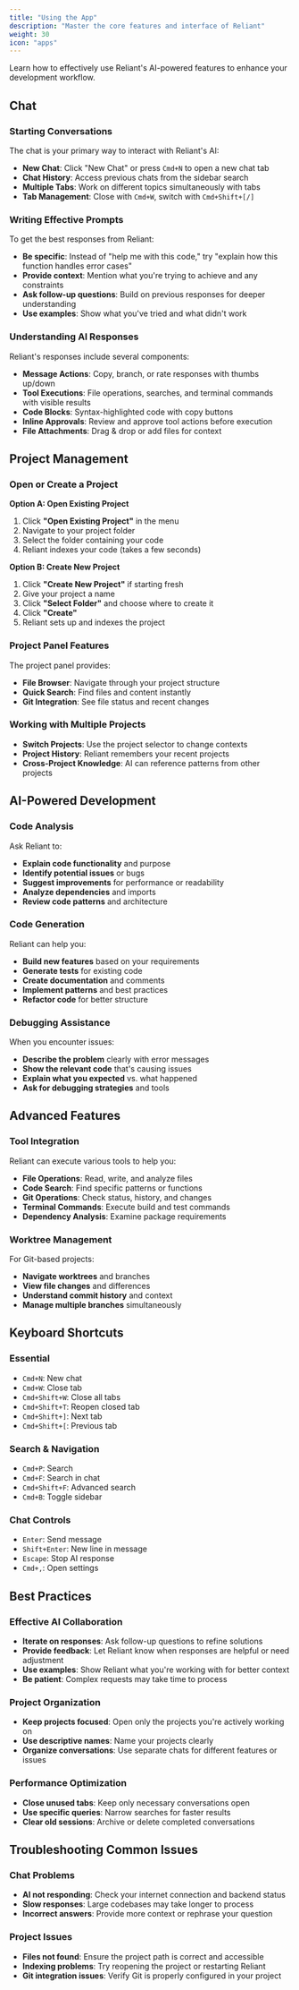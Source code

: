 ```yaml
---
title: "Using the App"
description: "Master the core features and interface of Reliant"
weight: 30
icon: "apps"
---
```


Learn how to effectively use Reliant's AI-powered features to enhance your development workflow.

## Chat

### Starting Conversations

The chat is your primary way to interact with Reliant's AI:

- **New Chat**: Click "New Chat" or press `Cmd+N` to open a new chat tab
- **Chat History**: Access previous chats from the sidebar search
- **Multiple Tabs**: Work on different topics simultaneously with tabs
- **Tab Management**: Close with `Cmd+W`, switch with `Cmd+Shift+[/]`

### Writing Effective Prompts

To get the best responses from Reliant:

- **Be specific**: Instead of "help me with this code," try "explain how this function handles error cases"
- **Provide context**: Mention what you're trying to achieve and any constraints
- **Ask follow-up questions**: Build on previous responses for deeper understanding
- **Use examples**: Show what you've tried and what didn't work

### Understanding AI Responses

Reliant's responses include several components:

- **Message Actions**: Copy, branch, or rate responses with thumbs up/down
- **Tool Executions**: File operations, searches, and terminal commands with visible results
- **Code Blocks**: Syntax-highlighted code with copy buttons
- **Inline Approvals**: Review and approve tool actions before execution
- **File Attachments**: Drag & drop or add files for context

## Project Management

### Open or Create a Project

**Option A: Open Existing Project**
1. Click **"Open Existing Project"** in the menu
2. Navigate to your project folder
3. Select the folder containing your code
4. Reliant indexes your code (takes a few seconds)

**Option B: Create New Project**
1. Click **"Create New Project"** if starting fresh
2. Give your project a name
3. Click **"Select Folder"** and choose where to create it
4. Click **"Create"**
5. Reliant sets up and indexes the project

### Project Panel Features

The project panel provides:

- **File Browser**: Navigate through your project structure
- **Quick Search**: Find files and content instantly
- **Git Integration**: See file status and recent changes

### Working with Multiple Projects

- **Switch Projects**: Use the project selector to change contexts
- **Project History**: Reliant remembers your recent projects
- **Cross-Project Knowledge**: AI can reference patterns from other projects

## AI-Powered Development

### Code Analysis

Ask Reliant to:

- **Explain code functionality** and purpose
- **Identify potential issues** or bugs
- **Suggest improvements** for performance or readability
- **Analyze dependencies** and imports
- **Review code patterns** and architecture

### Code Generation

Reliant can help you:

- **Build new features** based on your requirements
- **Generate tests** for existing code
- **Create documentation** and comments
- **Implement patterns** and best practices
- **Refactor code** for better structure

### Debugging Assistance

When you encounter issues:

- **Describe the problem** clearly with error messages
- **Show the relevant code** that's causing issues
- **Explain what you expected** vs. what happened
- **Ask for debugging strategies** and tools

## Advanced Features

### Tool Integration

Reliant can execute various tools to help you:

- **File Operations**: Read, write, and analyze files
- **Code Search**: Find specific patterns or functions
- **Git Operations**: Check status, history, and changes
- **Terminal Commands**: Execute build and test commands
- **Dependency Analysis**: Examine package requirements

### Worktree Management

For Git-based projects:

- **Navigate worktrees** and branches
- **View file changes** and differences
- **Understand commit history** and context
- **Manage multiple branches** simultaneously

## Keyboard Shortcuts

### Essential

- `Cmd+N`: New chat
- `Cmd+W`: Close tab
- `Cmd+Shift+W`: Close all tabs
- `Cmd+Shift+T`: Reopen closed tab
- `Cmd+Shift+]`: Next tab
- `Cmd+Shift+[`: Previous tab

### Search & Navigation

- `Cmd+P`: Search
- `Cmd+F`: Search in chat
- `Cmd+Shift+F`: Advanced search
- `Cmd+B`: Toggle sidebar

### Chat Controls

- `Enter`: Send message
- `Shift+Enter`: New line in message
- `Escape`: Stop AI response
- `Cmd+,`: Open settings

## Best Practices

### Effective AI Collaboration

- **Iterate on responses**: Ask follow-up questions to refine solutions
- **Provide feedback**: Let Reliant know when responses are helpful or need adjustment
- **Use examples**: Show Reliant what you're working with for better context
- **Be patient**: Complex requests may take time to process

### Project Organization

- **Keep projects focused**: Open only the projects you're actively working on
- **Use descriptive names**: Name your projects clearly
- **Organize conversations**: Use separate chats for different features or issues

### Performance Optimization

- **Close unused tabs**: Keep only necessary conversations open
- **Use specific queries**: Narrow searches for faster results
- **Clear old sessions**: Archive or delete completed conversations

## Troubleshooting Common Issues

### Chat Problems

- **AI not responding**: Check your internet connection and backend status
- **Slow responses**: Large codebases may take longer to process
- **Incorrect answers**: Provide more context or rephrase your question

### Project Issues

- **Files not found**: Ensure the project path is correct and accessible
- **Indexing problems**: Try reopening the project or restarting Reliant
- **Git integration issues**: Verify Git is properly configured in your project

